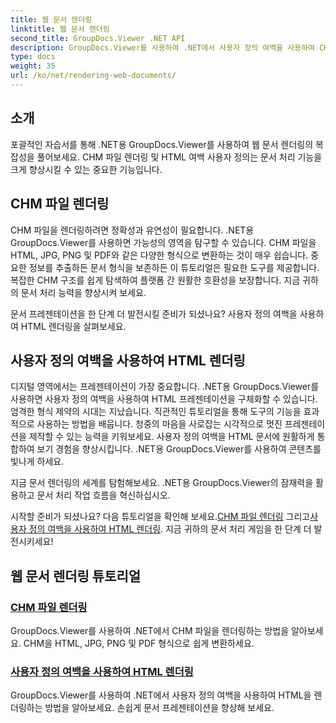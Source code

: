 ```yaml
---
title: 웹 문서 렌더링
linktitle: 웹 문서 렌더링
second_title: GroupDocs.Viewer .NET API
description: GroupDocs.Viewer를 사용하여 .NET에서 사용자 정의 여백을 사용하여 CHM 파일 및 HTML을 렌더링하는 방법을 알아보세요. CHM을 HTML, JPG, PNG 및 PDF 형식으로 원활하게 변환합니다.
type: docs
weight: 35
url: /ko/net/rendering-web-documents/
---
```

## 소개

포괄적인 자습서를 통해 .NET용 GroupDocs.Viewer를 사용하여 웹 문서 렌더링의 복잡성을 풀어보세요. CHM 파일 렌더링 및 HTML 여백 사용자 정의는 문서 처리 기능을 크게 향상시킬 수 있는 중요한 기능입니다.

## CHM 파일 렌더링

CHM 파일을 렌더링하려면 정확성과 유연성이 필요합니다. .NET용 GroupDocs.Viewer를 사용하면 가능성의 영역을 탐구할 수 있습니다. CHM 파일을 HTML, JPG, PNG 및 PDF와 같은 다양한 형식으로 변환하는 것이 매우 쉽습니다. 중요한 정보를 추출하든 문서 형식을 보존하든 이 튜토리얼은 필요한 도구를 제공합니다. 복잡한 CHM 구조를 쉽게 탐색하여 플랫폼 간 원활한 호환성을 보장합니다. 지금 귀하의 문서 처리 능력을 향상시켜 보세요.

문서 프레젠테이션을 한 단계 더 발전시킬 준비가 되셨나요? 사용자 정의 여백을 사용하여 HTML 렌더링을 살펴보세요.

## 사용자 정의 여백을 사용하여 HTML 렌더링

디지털 영역에서는 프레젠테이션이 가장 중요합니다. .NET용 GroupDocs.Viewer를 사용하면 사용자 정의 여백을 사용하여 HTML 프레젠테이션을 구체화할 수 있습니다. 엄격한 형식 제약의 시대는 지났습니다. 직관적인 튜토리얼을 통해 도구의 기능을 효과적으로 사용하는 방법을 배웁니다. 청중의 마음을 사로잡는 시각적으로 멋진 프레젠테이션을 제작할 수 있는 능력을 키워보세요. 사용자 정의 여백을 HTML 문서에 원활하게 통합하여 보기 경험을 향상시킵니다. .NET용 GroupDocs.Viewer를 사용하여 콘텐츠를 빛나게 하세요.

지금 문서 렌더링의 세계를 탐험해보세요. .NET용 GroupDocs.Viewer의 잠재력을 활용하고 문서 처리 작업 흐름을 혁신하십시오.

 시작할 준비가 되셨나요? 다음 튜토리얼을 확인해 보세요.[CHM 파일 렌더링](./render-chm/) 그리고[사용자 정의 여백을 사용하여 HTML 렌더링](./render-html-margins/). 지금 귀하의 문서 처리 게임을 한 단계 더 발전시키세요!
## 웹 문서 렌더링 튜토리얼
### [CHM 파일 렌더링](./render-chm/)
GroupDocs.Viewer를 사용하여 .NET에서 CHM 파일을 렌더링하는 방법을 알아보세요. CHM을 HTML, JPG, PNG 및 PDF 형식으로 쉽게 변환하세요.
### [사용자 정의 여백을 사용하여 HTML 렌더링](./render-html-margins/)
GroupDocs.Viewer를 사용하여 .NET에서 사용자 정의 여백을 사용하여 HTML을 렌더링하는 방법을 알아보세요. 손쉽게 문서 프레젠테이션을 향상해 보세요.